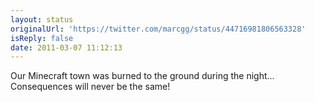 ```yaml
---
layout: status
originalUrl: 'https://twitter.com/marcgg/status/44716981806563328'
isReply: false
date: 2011-03-07 11:12:13
---
```


Our Minecraft town was burned to the ground during the night... Consequences will never be the same!
